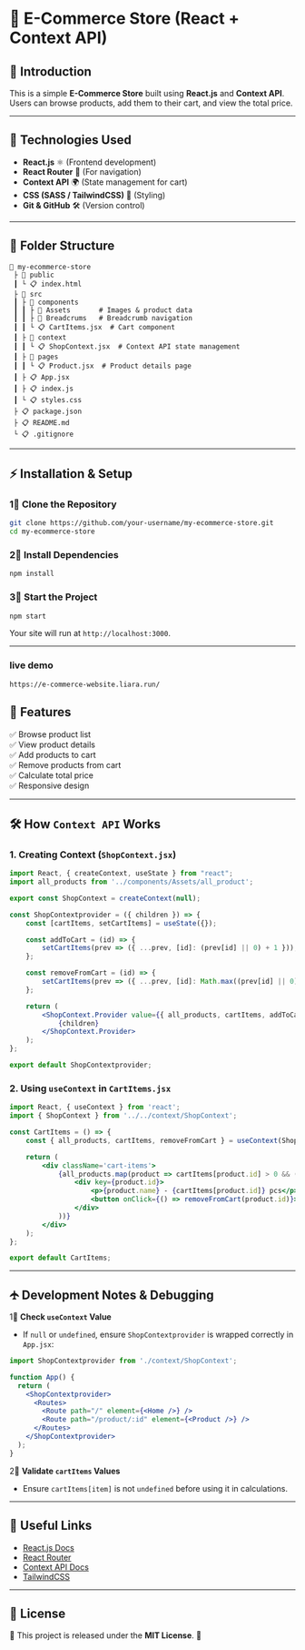 # 🛒 E-Commerce Store (React + Context API)

## 📌 Introduction
This is a simple **E-Commerce Store** built using **React.js** and **Context API**. Users can browse products, add them to their cart, and view the total price.

---

## 🚀 Technologies Used
- **React.js** ⚛️ (Frontend development)  
- **React Router** 🔀 (For navigation)  
- **Context API** 🌍 (State management for cart)  
- **CSS (SASS / TailwindCSS)** 🎨 (Styling)  
- **Git & GitHub** 🛠️ (Version control)  

---

## 💁 Folder Structure
```
📆 my-ecommerce-store
 ├ 📂 public
 ┃ └ 📋 index.html
 ├ 📂 src
 ┃ ├ 📂 components
 ┃ ┃ ├ 📂 Assets       # Images & product data
 ┃ ┃ ├ 📂 Breadcrums   # Breadcrumb navigation
 ┃ ┃ └ 📋 CartItems.jsx  # Cart component
 ┃ ├ 📂 context
 ┃ ┃ └ 📋 ShopContext.jsx  # Context API state management
 ┃ ├ 📂 pages
 ┃ ┃ └ 📋 Product.jsx  # Product details page
 ┃ ├ 📋 App.jsx
 ┃ ├ 📋 index.js
 ┃ └ 📋 styles.css
 ├ 📋 package.json
 ├ 📋 README.md
 └ 📋 .gitignore
```

---

## ⚡ Installation & Setup
### 1⃣ Clone the Repository
```bash
git clone https://github.com/your-username/my-ecommerce-store.git
cd my-ecommerce-store
```

### 2⃣ Install Dependencies
```bash
npm install
```

### 3⃣ Start the Project
```bash
npm start
```
Your site will run at `http://localhost:3000`.

---
### live demo 
`https://e-commerce-website.liara.run/`
## 🎯 Features
✅ Browse product list  
✅ View product details  
✅ Add products to cart  
✅ Remove products from cart  
✅ Calculate total price  
✅ Responsive design  

---

## 🛠 How `Context API` Works
### **1. Creating Context (`ShopContext.jsx`)**
```jsx
import React, { createContext, useState } from "react";
import all_products from '../components/Assets/all_product';

export const ShopContext = createContext(null);

const ShopContextprovider = ({ children }) => {
    const [cartItems, setCartItems] = useState({});

    const addToCart = (id) => {
        setCartItems(prev => ({ ...prev, [id]: (prev[id] || 0) + 1 }));
    };

    const removeFromCart = (id) => {
        setCartItems(prev => ({ ...prev, [id]: Math.max((prev[id] || 0) - 1, 0) }));
    };

    return (
        <ShopContext.Provider value={{ all_products, cartItems, addToCart, removeFromCart }}>
            {children}
        </ShopContext.Provider>
    );
};

export default ShopContextprovider;
```

### **2. Using `useContext` in `CartItems.jsx`**
```jsx
import React, { useContext } from 'react';
import { ShopContext } from '../../context/ShopContext';

const CartItems = () => {
    const { all_products, cartItems, removeFromCart } = useContext(ShopContext);

    return (
        <div className='cart-items'>
            {all_products.map(product => cartItems[product.id] > 0 && (
                <div key={product.id}>
                    <p>{product.name} - {cartItems[product.id]} pcs</p>
                    <button onClick={() => removeFromCart(product.id)}>❌ Remove</button>
                </div>
            ))}
        </div>
    );
};

export default CartItems;
```

---

## 🛧 Development Notes & Debugging
1⃣ **Check `useContext` Value**  
- If `null` or `undefined`, ensure `ShopContextprovider` is wrapped correctly in `App.jsx`:
```jsx
import ShopContextprovider from './context/ShopContext';

function App() {
  return (
    <ShopContextprovider>
      <Routes>
        <Route path="/" element={<Home />} />
        <Route path="/product/:id" element={<Product />} />
      </Routes>
    </ShopContextprovider>
  );
}
```

2⃣ **Validate `cartItems` Values**  
- Ensure `cartItems[item]` is not `undefined` before using it in calculations.

---

## 🔗 Useful Links
- [React.js Docs](https://react.dev/)
- [React Router](https://reactrouter.com/en/main)
- [Context API Docs](https://react.dev/reference/react/useContext)
- [TailwindCSS](https://tailwindcss.com/)

---

## 🐜 License
📄 This project is released under the **MIT License**. 🚀

